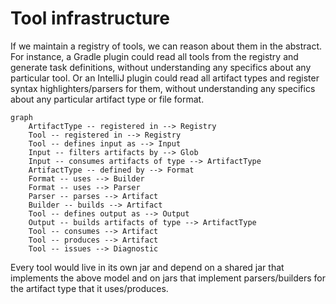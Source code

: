 # Tool infrastructure

If we maintain a registry of tools, we can reason about them in the abstract.
For instance, a Gradle plugin could read all tools from the registry and generate task definitions, without
understanding any specifics about any particular tool.
Or an IntelliJ plugin could read all artifact types and register syntax highlighters/parsers for them, without
understanding any specifics about any particular artifact type or file format.

```mermaid
graph
    ArtifactType -- registered in --> Registry
    Tool -- registered in --> Registry
    Tool -- defines input as --> Input
    Input -- filters artifacts by --> Glob
    Input -- consumes artifacts of type --> ArtifactType
    ArtifactType -- defined by --> Format
    Format -- uses --> Builder
    Format -- uses --> Parser
    Parser -- parses --> Artifact
    Builder -- builds --> Artifact
    Tool -- defines output as --> Output
    Output -- builds artifacts of type --> ArtifactType
    Tool -- consumes --> Artifact
    Tool -- produces --> Artifact
    Tool -- issues --> Diagnostic
```

Every tool would live in its own jar and depend on a shared jar that implements the above model and on jars that
implement parsers/builders for the artifact type that it uses/produces.
